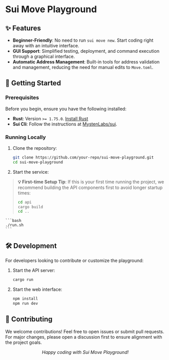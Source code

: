 # Sui Move Playground



## ✨ Features

- **Beginner-Friendly**: No need to run `sui move new`. Start coding right away with an intuitive interface.
- **GUI Support**: Simplified testing, deployment, and command execution through a graphical interface.
- **Automatic Address Management**: Built-in tools for address validation and management, reducing the need for manual edits to `Move.toml`.

## 🚀 Getting Started

### Prerequisites

Before you begin, ensure you have the following installed:

- **Rust**: Version `>= 1.75.0`. [Install Rust](https://www.rust-lang.org/tools/install)
- **Sui Cli**: Follow the instructions at [MystenLabs/sui](https://docs.sui.io/guides/developer/getting-started/sui-install).

### Running Locally

1. Clone the repository:
    ```bash
    git clone https://github.com/your-repo/sui-move-playground.git
    cd sui-move-playground
    ```

2. Start the service:
> **💡 First-time Setup Tip**: If this is your first time running the project, we recommend building the API components first to avoid longer startup times:
> ```bash
> cd api
> cargo build
> cd ..
> ```
    ```bash
    ./run.sh
    ```


## 🛠 Development

For developers looking to contribute or customize the playground:

1. Start the API server:
    ```bash
    cargo run
    ```

2. Start the web interface:
    ```bash
    npm install
    npm run dev
    ```


## 🌟 Contributing

We welcome contributions! Feel free to open issues or submit pull requests. For major changes, please open a discussion first to ensure alignment with the project goals.


<div align="center">
  <em>Happy coding with Sui Move Playground!</em>
</div>
